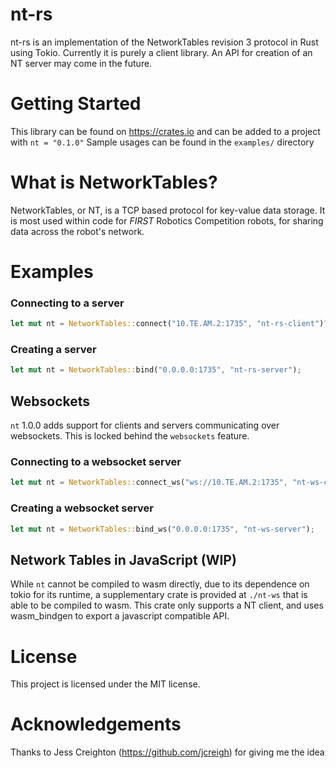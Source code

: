 # nt-rs
nt-rs is an implementation of the NetworkTables revision 3 protocol in Rust using Tokio.
Currently it is purely a client library. An API for creation of an NT server may come in the future.

# Getting Started
This library can be found on https://crates.io and can be added to a project with `nt = "0.1.0"`
Sample usages can be found in the `examples/` directory

# What is NetworkTables?
NetworkTables, or NT, is a TCP based protocol for key-value data storage. It is most used within code for _FIRST_ Robotics Competition robots, for sharing data across the robot's network.

# Examples
### Connecting to a server
```rust
let mut nt = NetworkTables::connect("10.TE.AM.2:1735", "nt-rs-client")?;
```
### Creating a server
```rust
let mut nt = NetworkTables::bind("0.0.0.0:1735", "nt-rs-server");
```

## Websockets
`nt` 1.0.0 adds support for clients and servers communicating over websockets. This is locked behind the `websockets` feature.
### Connecting to a websocket server
```rust
let mut nt = NetworkTables::connect_ws("ws://10.TE.AM.2:1735", "nt-ws-client")?;
```

### Creating a websocket server
```rust
let mut nt = NetworkTables::bind_ws("0.0.0.0:1735", "nt-ws-server");
```

## Network Tables in JavaScript (WIP)
While `nt` cannot be compiled to wasm directly, due to its dependence on tokio for its runtime, a supplementary crate is provided at `./nt-ws` that is able to be compiled to wasm. This crate only supports a NT client, and uses wasm_bindgen to export a javascript compatible API.

# License
This project is licensed under the MIT license.

# Acknowledgements
Thanks to Jess Creighton (https://github.com/jcreigh) for giving me the idea